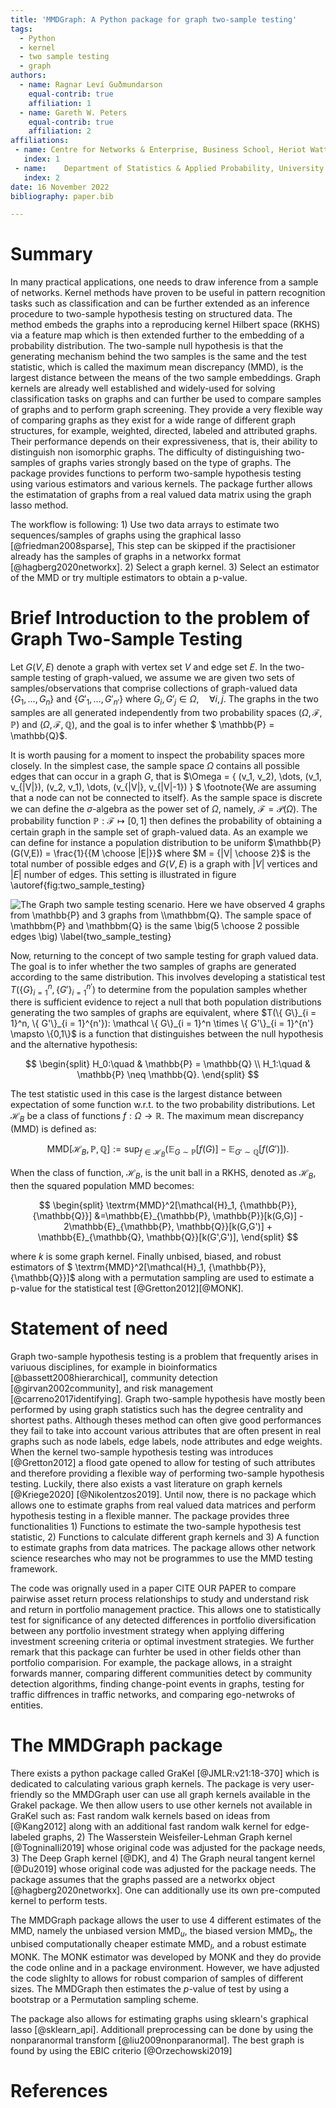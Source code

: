 ```yaml
---
title: 'MMDGraph: A Python package for graph two-sample testing'
tags:
  - Python
  - kernel
  - two sample testing
  - graph
authors:
  - name: Ragnar Leví Guðmundarson
    equal-contrib: true
    affiliation: 1 
  - name: Gareth W. Peters
    equal-contrib: true
    affiliation: 2
affiliations:
 - name: Centre for Networks & Enterprise, Business School, Heriot Watt University
   index: 1
 - name: 	Department of Statistics & Applied Probability, University of California, Santa Barbara
   index: 2
date: 16 November 2022
bibliography: paper.bib

---
```


# Summary
In many practical applications, one needs to draw inference from a sample of networks. Kernel methods have proven to be useful in pattern recognition tasks such as classification and can be further extended as an inference procedure to two-sample hypothesis testing on structured data. The method embeds the graphs into a reproducing kernel Hilbert space (RKHS) via a feature map which is then extended further to the embedding of a probability distribution. The two-sample null hypothesis is that the generating mechanism behind the two samples is the same and the test statistic, which is called the maximum mean discrepancy (MMD), is the largest distance between the means of the two sample embeddings. Graph kernels are already well established and widely-used for solving classification tasks on graphs and can further be used to compare samples of graphs and to perform graph screening. They provide a very flexible way of comparing graphs as they exist for a wide range of different graph structures, for example, weighted, directed, labeled and attributed graphs. Their performance depends on their expressiveness, that is, their ability to distinguish non isomorphic graphs. The difficulty of distinguishing two-samples of graphs varies strongly based on the type of graphs. The package provides functions to perform two-sample hypothesis testing using various estimators and various kernels. The package further allows the estimatation of graphs from a real valued data matrix using the graph lasso method.

The workflow is following: 1) Use two data arrays to estimate two sequences/samples of graphs using the graphical lasso [@friedman2008sparse], This step can be skipped if the practisioner already has the samples of graphs in a networkx format [@hagberg2020networkx]. 2) Select a graph kernel. 3) Select an estimator of the MMD or try multiple estimators to obtain a p-value.

# Brief Introduction to the problem of Graph Two-Sample Testing

Let $G(V,E)$ denote a graph with vertex set $V$ and edge set $E$. In the two-sample testing of graph-valued, we assume we are given two sets of samples/observations that comprise collections of graph-valued data $\{G_1,...,G_{n}\}$ and $\{G'_1,...,G'_{n'}\}$ where $G_i, G'_j \in \Omega, \quad \forall i,j$. The graphs in the two samples are all generated independently from two probability spaces $(\Omega, \mathcal{F}, \mathbb{P})$  and $(\Omega, \mathcal{F}, \mathbb{Q})$, and the goal is to infer whether $ \mathbb{P} = \mathbb{Q}$. 

It is worth pausing for a moment to inspect the probability spaces more closely. In the simplest case, the sample space $\Omega$ contains all possible edges that can occur in a graph $G$, that is $\Omega = \{ (v_1, v_2), \dots, (v_1, v_{|V|}), (v_2, v_1), \dots, (v_{|V|}, v_{|V|-1}) \} $ \footnote{We are assuming that a node can not be connected to itself}. As the sample space is discrete we can define the $\sigma$-algebra as the power set of $\Omega$, namely, $\mathcal{F} = \mathcal{P}(\Omega)$. The probability function $\mathbb{P}: \mathcal{F} \mapsto [0,1]$ then defines the probability of obtaining a certain graph in the sample set of graph-valued data. As an example we can define for instance a population distribution to be uniform  $\mathbb{P}(G(V,E)) = \frac{1}{{M \choose |E|}}$ where $M = {|V| \choose 2}$ is the total number of possible edges and $G(V,E)$ is a graph with $|V|$ vertices and $|E|$ number of edges.  This setting is illustrated in figure \autoref{fig:two_sample_testing}





 

  ![The Graph two sample testing scenario. Here we have observed 4 graphs from $\mathbb{P}$ and 3 graphs from $\\mathbbm{Q}$. The sample space of $\mathbbm{P}$ and $\mathbbm{Q}$ is the same $\big(5 \choose 2$ possible edges $\big)$ \label{two_sample_testing}](fig:two_sample_testing.PNG)



Now, returning to the concept of two sample testing for graph valued data. The goal is to infer whether the two samples of graphs are generated according to the same distribution. This involves developing a statistical test $T(\{ G\}_{i = 1}^n,\{ G'\}_{i = 1}^{n'})$ to determine from the population samples whether there is sufficient evidence to reject a null that both population distributions generating the two samples of graphs are equivalent, where $T(\{ G\}_{i = 1}^n, \{ G'\}_{i = 1}^{n'}): \mathcal \{ G\}_{i = 1}^n \times \{ G'\}_{i = 1}^{n'} \mapsto \{0,1\}$ is a function that distinguishes between the null hypothesis and the alternative hypothesis:

$$
\begin{split}
    H_0:\quad & \mathbb{P} = \mathbb{Q} \\
    H_1:\quad & \mathbb{P} \neq \mathbb{Q}.
\end{split}
$$


The test statistic used in this case is the largest distance between expectation of some function w.r.t. to the two probability distributions. Let $\mathcal{H}_B$ be a class of functions $f: \Omega \to \mathbb{R}$. The maximum mean discrepancy (MMD) is defined as:

$$
\textrm{MMD}[\mathcal{H}_B,\mathbb{P}, \mathbb{Q}] := \sup_{f \in \mathcal{H}_B} \big( \mathbb{E}_{G \sim\mathbb{P}}[f(G)] - \mathbb{E}_{G' \sim \mathbb{Q}}[f(G')] \big).
$$

When the class of function, $\mathcal{H}_B$, is the unit ball in a RKHS, denoted as $\mathcal{H}_B$, then the squared population MMD becomes:

$$
\begin{split}
   \textrm{MMD}^2[\mathcal{H}_1, {\mathbb{P}}, {\mathbb{Q}}] &=\mathbb{E}_{\mathbb{P}, \mathbb{P}}[k(G,G)] - 2\mathbb{E}_{\mathbb{P}, \mathbb{Q}}[k(G,G')] + \mathbb{E}_{\mathbb{Q}, \mathbb{Q}}[k(G',G')],
    \end{split}
$$

where $k$ is some graph kernel. Finally unbised, biased, and robust estimators of $ \textrm{MMD}^2[\mathcal{H}_1, {\mathbb{P}}, {\mathbb{Q}}]$ along with a permutation sampling are used to estimate a p-value for the statistical test [@Gretton2012][@MONK].




# Statement of need

Graph two-sample hypothesis testing is a problem that frequently arises in variuous disciplines, for example in bioinformatics [@bassett2008hierarchical], community detection [@girvan2002community], and risk management [@carreno2017identifying]. Graph two-sample hypothesis have mostly been performed by using graph statistics such has the degree centrality and shortest paths. Although theses method can often give good performances they fail to take into account various attributes that are often present in real graphs such as node labels, edge labels, node attributes and edge weights. When the kernel two-sample hypothesis testing was introduces [@Gretton2012] a flood gate opened to allow for testing of such attributes and therefore providing a flexible way of performing two-sample hypothesis testing. Luckily, there also exists a  vast literature on graph kernels [@Kriege2020] [@Nikolentzos2019]. Until now, there is no package which allows one to estimate graphs from real valued data matrices and perform hypothesis testing in a flexible manner. The package provides three functionalities 1) Functions to estimate the two-sample hypothesis test statistic, 2) Functions to calculate different graph kernels and 3) A function to estimate graphs from data matrices. The package allows other network science researches who may not be programmes to use the MMD testing framework. 


The code was orignally used in a paper CITE OUR PAPER to compare pairwise asset return process relationships to study and understand risk and return in portfolio management practice. This allows one to statistically test for significance of any detected differences in portfolio diversification between any portfolio investment strategy when applying differing investment screening criteria or optimal investment strategies. We further remark that this package can furhter be used in other fields other than portfolio comparision. For example, the package allows, in a straight forwards manner, comparing different communities detect by community detection algorithms, finding change-point events in graphs, testing for traffic diffrences in traffic networks, and comparing ego-netwroks of entities.

# The MMDGraph package


There exists a python package called GraKel [@JMLR:v21:18-370] which is dedicated to calculating various graph kernels. The package is very user-friendly so the MMDGraph user can use all graph kernels available in the Grakel package. We then allow users to use other kernels not available in GraKel such as: Fast random walk kernels based on ideas from [@Kang2012] along with an additional fast random walk kernel for edge-labeled graphs, 2) The Wasserstein Weisfeiler-Lehman Graph kernel [@Togninalli2019] whose original code was adjusted for the package needs, 3) The Deep Graph kernel [@DK], and 4) The Graph neural tangent kernel [@Du2019] whose original code was adjusted for the package needs. The package assumes that the graphs passed are a networkx object [@hagberg2020networkx]. One can additionally use its own pre-computed kernel to perform tests.

The MMDGraph package allows the user to use 4 different estimates of the MMD, namely the unbiased version $\text{MMD}_u$, the biased version  $\text{MMD}_b$, the unbised computationally cheaper estimate $\text{MMD}_l$, and a robust estimate $\text{MONK}$. The MONK estimator was developed by $\text{MONK}$ and they do provide the code online and in a package environment. However, we have adjusted the code slighlty to allows for robust comparion of samples of different sizes. The MMDGraph then estimates the $p$-value of test by using a bootstrap or a Permutation sampling scheme.


The package also allows for estimating graphs using sklearn's graphical lasso [@sklearn_api]. Additionall preprocessing can be done by using the nonparanormal transform [@liu2009nonparanormal]. The best graph is found by using the EBIC criterio [@Orzechowski2019]



# References
